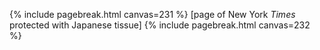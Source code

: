 {% include pagebreak.html canvas=231 %} [page of New York *Times* protected with Japanese tissue] {% include pagebreak.html canvas=232 %}  
